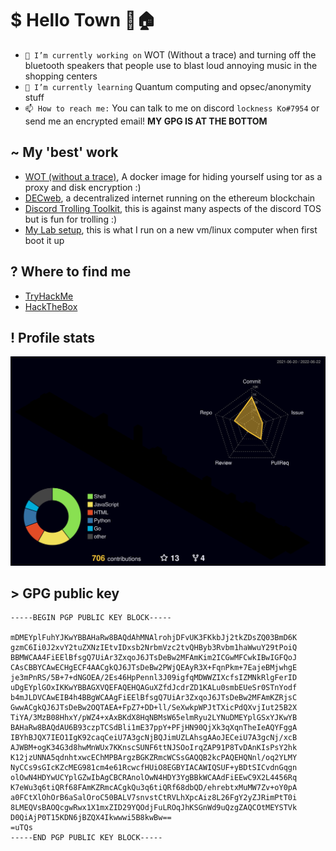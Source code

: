 # $ Hello Town 👋🏠

<!--
**lockness-Ko/lockness-Ko** is a ✨ _special_ ✨ repository because its `README.md` (this file) appears on your GitHub profile.

Here are some ideas to get you started:

- 🔭 I’m currently working on ...
- 🌱 I’m currently learning ...
- 👯 I’m looking to collaborate on ...
- 🤔 I’m looking for help with ...
- 💬 Ask me about ...
- 📫 How to reach me: ...
- 😄 Pronouns: ...
- ⚡ Fun fact: ...
-->

- `🔭 I’m currently working on` WOT (Without a trace) and turning off the bluetooth speakers that people use to blast loud annoying music in the shopping centers
- `🌱 I’m currently learning` Quantum computing and opsec/anonymity stuff
- `📫 How to reach me:` You can talk to me on discord `lockness Ko#7954` or send me an encrypted email! **MY GPG IS AT THE BOTTOM**

## ~ My 'best' work
 - [WOT (without a trace)](https://github.com/lockness-Ko/wot), A docker image for hiding yourself using tor as a proxy and disk encryption :)
 - [DECweb](https://github.com/lockness-Ko/DECweb), a decentralized internet running on the ethereum blockchain
 - [Discord Trolling Toolkit](https://github.com/lockness-Ko/troll_toolkit), this is against many aspects of the discord TOS but is fun for trolling :)
 - [My Lab setup](https://github.com/lockness-Ko/my-lab), this is what I run on a new vm/linux computer when first boot it up

## ? Where to find me
 - [TryHackMe](https://tryhackme.com/p/fl0wb1t)
 - [HackTheBox](https://app.hackthebox.eu/users/335400)

## ! Profile stats

[![](https://raw.githubusercontent.com/lockness-Ko/lockness-Ko/main/profile-3d-contrib/profile-night-rainbow.svg)](https://github.com/yoshi389111/github-profile-3d-contrib)

## > GPG public key

```gpg
-----BEGIN PGP PUBLIC KEY BLOCK-----

mDMEYplFuhYJKwYBBAHaRw8BAQdAhMNAlrohjDFvUK3FKkbJj2tkZDsZQ03BmD6K
gzmC6Ii0J2xvY2tuZXNzIEtvIDxsb2NrbmVzc2tvQHByb3Rvbm1haWwuY29tPoiQ
BBMWCAA4FiEElBfsgQ7UiAr3ZxqoJ6JTsDeBw2MFAmKim2ICGwMFCwkIBwIGFQoJ
CAsCBBYCAwECHgECF4AACgkQJ6JTsDeBw2PWjQEAyR3X+FqnPkm+7EajeBMjwhgE
je3mPnRS/5B+7+dNGOEA/2Es46HpPennl3J09igfqMDWWZIXcfsIZMNkRlgFerID
uDgEYplGOxIKKwYBBAGXVQEFAQEHQAGuXZfdJcdrZD1KALu0smbEUeSr0STnYodf
b4mJLDVCAwEIB4h4BBgWCAAgFiEElBfsgQ7UiAr3ZxqoJ6JTsDeBw2MFAmKZRjsC
GwwACgkQJ6JTsDeBw2OQTAEA+FpZ7+DD+ll/SeXwkpWPJtTXicPdQXvjIut25B2X
TiYA/3MzB08HhxY/pWZ4+xAxBKdX8HqNBMsW65elmRyu2LYNuDMEYplGSxYJKwYB
BAHaRw8BAQdAU6B93czpTCSdBli1mE37ppY+PFjHN90QjXk3qXqnTheIeAQYFggA
IBYhBJQX7IEO1IgK92caqCeiU7A3gcNjBQJimUZLAhsgAAoJECeiU7A3gcNj/xcB
AJWBM+ogK34G3d8hwMnWUx7KKnscSUNF6ttNJSOoIrqZAP91P8TvDAnKIsPsY2hk
K12jzUNNA5qdnhtxwcEChMPBArgzBGKZRmcWCSsGAQQB2kcPAQEHQNnl/oq2YLMY
NyCCs9sGIcKZcMEG981cm4e61RcwcfHUiO8EGBYIACAWIQSUF+yBDtSICvdnGqgn
olOwN4HDYwUCYplGZwIbAgCBCRAnolOwN4HDY3YgBBkWCAAdFiEEwC9X2L4456Rq
K7eWu3q6tiQRf68FAmKZRmcACgkQu3q6tiQRf68dbQD/ehrebtxMuMW7Zv+oY0pA
a0FCtXlOhOrB6aSalOroC50BALV7snvstCtRVLhXpcAiz8L26FgY2yZJRimPtT0i
8LMEQVsBAOQcgwRwx1X1mxZID29YQOdjFuLROqJhKSGnWd9uQzgZAQCOtMEYSTVk
D0QiAjP0T15KDN6jBZQX4Ikwwwi5B8kwBw==
=uTQs
-----END PGP PUBLIC KEY BLOCK-----
```
